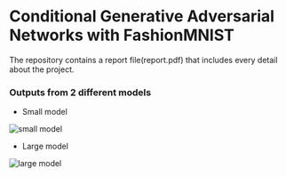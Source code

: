 # Conditional Generative Adversarial Networks with FashionMNIST
The repository contains a report file(report.pdf) that includes every detail about the project.

### Outputs from 2 different models
* Small model

![small model](https://raw.githubusercontent.com/burlakorkmaz/Conditional-Generative-Adversarial-Networks-with-FashionMNIST/master/Generator_X_Output.jpg)

* Large model

![large model](https://raw.githubusercontent.com/burlakorkmaz/Conditional-Generative-Adversarial-Networks-with-FashionMNIST/master/Generator_Y_Output.jpg)
